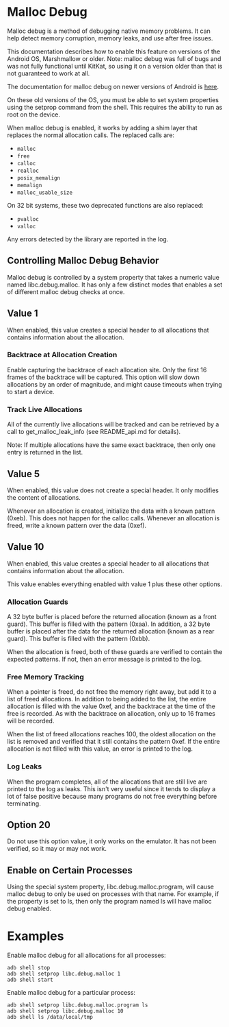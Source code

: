 Malloc Debug
============

Malloc debug is a method of debugging native memory problems. It can help
detect memory corruption, memory leaks, and use after free issues.

This documentation describes how to enable this feature on versions of
the Android OS, Marshmallow or older. Note: malloc debug was full of bugs
and was not fully functional until KitKat, so using it on a version older
than that is not guaranteed to work at all.

The documentation for malloc debug on newer versions of Android is
[here](README.md).

On these old versions of the OS, you must be able to set system properties
using the setprop command from the shell. This requires the ability to
run as root on the device.

When malloc debug is enabled, it works by adding a shim layer that replaces
the normal allocation calls. The replaced calls are:

* `malloc`
* `free`
* `calloc`
* `realloc`
* `posix_memalign`
* `memalign`
* `malloc_usable_size`

On 32 bit systems, these two deprecated functions are also replaced:

* `pvalloc`
* `valloc`

Any errors detected by the library are reported in the log.

Controlling Malloc Debug Behavior
---------------------------------
Malloc debug is controlled by a system property that takes a numeric value
named libc.debug.malloc. It has only a few distinct modes that enables a
set of different malloc debug checks at once.

Value 1
--------
When enabled, this value creates a special header to all allocations
that contains information about the allocation.

### Backtrace at Allocation Creation
Enable capturing the backtrace of each allocation site. Only the
first 16 frames of the backtrace will be captured.
This option will slow down allocations by an order of magnitude, and
might cause timeouts when trying to start a device.

### Track Live Allocations
All of the currently live allocations will be tracked and can be retrieved
by a call to get\_malloc\_leak\_info (see README\_api.md for details).

Note: If multiple allocations have the same exact backtrace, then only one
entry is returned in the list.

Value 5
-------
When enabled, this value does not create a special header. It only modifies
the content of allocations.

Whenever an allocation is created, initialize the data with a known
pattern (0xeb). This does not happen for the calloc calls.
Whenever an allocation is freed, write a known pattern over the data (0xef).

Value 10
--------
When enabled, this value creates a special header to all allocations
that contains information about the allocation.

This value enables everything enabled with value 1 plus these other options.

### Allocation Guards
A 32 byte buffer is placed before the returned allocation (known as
a front guard). This buffer is filled with the pattern (0xaa). In addition,
a 32 byte buffer is placed after the data for the returned allocation (known
as a rear guard). This buffer is filled with the pattern (0xbb).

When the allocation is freed, both of these guards are verified to contain
the expected patterns. If not, then an error message is printed to the log.

### Free Memory Tracking
When a pointer is freed, do not free the memory right away, but add it to
a list of freed allocations. In addition to being added to the list, the
entire allocation is filled with the value 0xef, and the backtrace at
the time of the free is recorded. As with the backtrace on allocation,
only up to 16 frames will be recorded.

When the list of freed allocations reaches 100, the oldest allocation
on the list is removed and verified that it still contains the pattern 0xef.
If the entire allocation is not filled with this value, an error is printed
to the log.

### Log Leaks
When the program completes, all of the allocations that are still live
are printed to the log as leaks. This isn't very useful since it tends
to display a lot of false positive because many programs do not free
everything before terminating.

Option 20
---------
Do not use this option value, it only works on the emulator. It has not
been verified, so it may or may not work.

Enable on Certain Processes
---------------------------
Using the special system property, libc.debug.malloc.program, will
cause malloc debug to only be used on processes with that name. For example,
if the property is set to ls, then only the program named ls will have malloc
debug enabled.

Examples
========
Enable malloc debug for all allocations for all processes:

    adb shell stop
    adb shell setprop libc.debug.malloc 1
    adb shell start

Enable malloc debug for a particular process:

    adb shell setprop libc.debug.malloc.program ls
    adb shell setprop libc.debug.malloc 10
    adb shell ls /data/local/tmp

